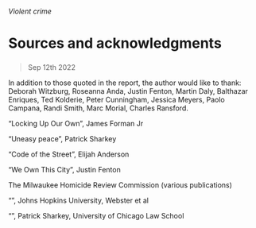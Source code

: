 ###### Violent crime
# Sources and acknowledgments 
#####  
> Sep 12th 2022 
In addition to those quoted in the report, the author would like to thank: Deborah Witzburg, Roseanna Anda, Justin Fenton, Martin Daly, Balthazar Enriques, Ted Kolderie, Peter Cunningham, Jessica Meyers, Paolo Campana, Randi Smith, Marc Morial, Charles Ransford.



“Locking Up Our Own”, James Forman Jr
“Uneasy peace”, Patrick Sharkey
“Code of the Street”, Elijah Anderson
“We Own This City”, Justin Fenton
The Milwaukee Homicide Review Commission (various publications)
“”, Johns Hopkins University, Webster et al
“”, Patrick Sharkey, University of Chicago Law School
